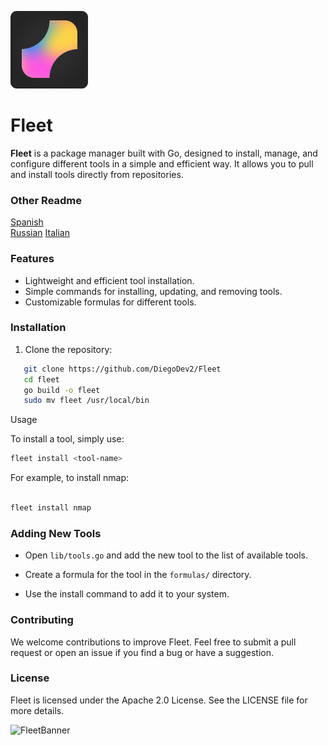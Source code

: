 
![Logo](./docs/assets/logo.png)


# Fleet
**Fleet** is a package manager built with Go, designed to install, manage, and configure different tools in a simple and efficient way. It allows you to pull and install tools directly from repositories.

### Other Readme

[Spanish](./docs/readme/README.es.md)  
[Russian](./docs/readme/README.ru.md)
[Italian](./docs/readme/README.it.md)

### Features

- Lightweight and efficient tool installation.
- Simple commands for installing, updating, and removing tools.
- Customizable formulas for different tools.

### Installation

1. Clone the repository:

```bash
   git clone https://github.com/DiegoDev2/Fleet
   cd fleet
   go build -o fleet
   sudo mv fleet /usr/local/bin
```
Usage

To install a tool, simply use:

```bash
fleet install <tool-name>
```
For example, to install nmap:

```bash

fleet install nmap
```
### Adding New Tools

- Open `lib/tools.go` and add the new tool to the list of available tools.

- Create a formula for the tool in the `formulas/` directory.

- Use the install command to add it to your system.

### Contributing

We welcome contributions to improve Fleet. Feel free to submit a pull request or open an issue if you find a bug or have a suggestion.
### License

Fleet is licensed under the Apache 2.0 License. See the LICENSE file for more details. 

![FleetBanner](https://github.com/user-attachments/assets/e5f1e2db-1155-4950-b6f9-2040a73b5553)

